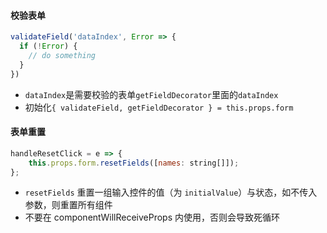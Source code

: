 #### 校验表单

```JavaScript
validateField('dataIndex', Error => {
  if (!Error) {
    // do something
  }
})
```
- `dataIndex`是需要校验的表单`getFieldDecorator`里面的`dataIndex`
- 初始化`{ validateField, getFieldDecorator } = this.props.form`

#### 表单重置

```JavaScript
handleResetClick = e => {
    this.props.form.resetFields([names: string[]]);
};
```
- `resetFields` 重置一组输入控件的值（为 `initialValue`）与状态，如不传入参数，则重置所有组件
- 不要在 componentWillReceiveProps 内使用，否则会导致死循环

